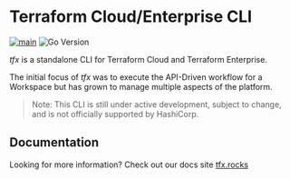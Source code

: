 <!-- <img src="https://cdn.rawgit.com/hashicorp/terraform-website/master/content/source/assets/images/logo-hashicorp.svg" width="600px">
 -->
# Terraform Cloud/Enterprise CLI

[![main](https://github.com/straubt1/tfx/actions/workflows/main.yml/badge.svg)](https://github.com/straubt1/tfx/actions/workflows/main.yml)
![Go Version](https://img.shields.io/badge/go%20version-%3E=1.18-61CFDD.svg?style=flat-square)

_tfx_ is a standalone CLI for Terraform Cloud and Terraform Enterprise.

The initial focus of _tfx_ was to execute the API-Driven workflow for a Workspace but has grown to manage multiple aspects of the platform.

> Note: This CLI is still under active development, subject to change, and is not officially supported by HashiCorp.

## Documentation

Looking for more information?
Check out our docs site [tfx.rocks](https://tfx.rocks)
